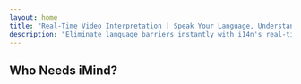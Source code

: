 ```yaml
---
layout: home
title: "Real-Time Video Interpretation | Speak Your Language, Understand All"
description: "Eliminate language barriers instantly with i14n's real-time video interpretation. Join meetings in your native language while everyone understands perfectly. Why learn a new language when technology can bridge the gap?"
---
```


<!-- text="Focus on growth — let iMind handle the languages." -->
<!-- text="Classrooms take years; iMind delivers real-time understanding today, in every language."> -->
<!-- text="Invest in growth, not translation headaches. iMind interprets while you innovate." -->

<HeroSection
title="Live **Interpretation** Video Meetings"
text="Understand instantly — without learning foreign languages">
<AuthButton text="Try Live Demo →" buttonClass="brand"/>
<NavButton to="#who-needs-imind" buttonClass="alt" buttonLabel="Who Needs iMind?" />
</HeroSection>

<FeatureBlock :card="{
  title: 'Speak Instantly in Over 100 Languages',
  details: 'iMind enables every participant to speak their native language — naturally, in real time, and without subtitles or lag.',
    items: [
      '⚡︎ Speak freely — be understood instantly.',
      '✧ AI-powered interpretation captures tone, intent, and industry-specific terminology.',
      '✧ Two-way, continuous, voice-to-voice interpretation with zero manual setup.',
    ],
  link: './guide/what-is-imind',
  src: {
    light: '1.png',
    dark: '1.png',
  },
  inversion: false
}" />

<FeatureBlock :card="{
  title: 'The `Mind` Behind the Interpretation',
  details: 'iMind turns every multilingual call into clear, searchable knowledge.',
  items: [
    '⚡︎ Instantly search any content across past and current meetings. Ask questions naturally, get precise answers without reviewing recordings.',
    '✧ Never miss action items from any meeting. Our AI extracts tasks, owners and deadlines automatically from conversations.',
    '✧ AI meeting summaries deliver key points instantly in any language, keeping everyone aligned without manual note-taking.',
  ],
  link: '/guide/how-it-works#🧩-deep-memory-deep-understanding',
  src: {
    light: '2l.png',
    dark: '2d.png',
  },
  inversion: true
}" />

<FeatureBlock :card="{
  title: 'Built for Serious Meetings — Not Just Talking',
  details: 'iMind is a professional-grade video meeting platform, not a lightweight add-on or plugin.',
  items: [
    '✧ 1080p resolution, smart noise suppression, and focused voice pickup.',
    '✧ Scheduling, moderation, demos, recording, and full calendar integration — all built in, ready to go.',
    '⚡︎ Live transcripts, participant chat, and an AI assistant that keeps meetings productive.'
  ],
  link: '/guide/how-it-works',
  src: {
    light: '3l.png',
    dark: '3d.png',
  },
  inversion: false
}" />

<FeatureBlock
  :card="{
    title: 'Secure & Confidential by Design',
    details:
      'iMind is built for conversations where trust matters. While we rely on best-in-class third-party infrastructure, [confidentiality is always in your hands](/guide/privacy-architecture).',
    items: [
      '⚡︎ Region-based privacy — choose where your data is processed. We route all interpretation, storage, and analytics through infrastructure aligned with your compliance zone (e.g. EU, US, Asia).',
      '✧ Private by default — iMind itself **never** stores or uses your content for training, profiling, or third-party access.',
      '✧ Compliant by architecture — GDPR, CCPA, and UAE PDPL-ready, with full support for export and deletion rights.'
    ],
    link: '/guide/privacy-architecture',
    src: {
      light: '4.png',
      dark: '4.png',
    },
    inversion: true
  }"
/>

## Who Needs iMind?

<FeatureCards :features="[
  {
    title: 'Cross-Border Negotiations',
    details: 'Secure million-dollar deals without language barriers. iMind ensures every nuance is understood across the USA, China, Mexico, and Europe.',
    items: [
      'Avoid costly misunderstandings in high-stakes negotiations.',
      'Communicate legal, financial, and technical terms with precision.',
      'Eliminate the need for third-party interpreters during sensitive discussions.'
    ],
    linkText: 'See how it works',
    link: '/guide/use-cases#negotiations',
    icon: {
      light: '11.png',
      dark: '11.png',
      alt: 'International Negotiations'
    }
  },
  {
    title: 'Operational Team Alignment',
    details: 'Align global teams with real-time voice-to-voice interpretation. Daily calls, technical briefings, and troubleshooting — in every language.',
    items: [
      'Improve team efficiency by eliminating language friction.',
      'Ensure accurate knowledge transfer in technical discussions.',
      'Foster a unified corporate culture across borders.'
    ],
    linkText: 'Explore use cases',
    link: '/guide/use-cases#operations',
        icon: {
      light: '12.png',
      dark: '12.png',
      alt: 'International Negotiations'
    }
  }
]" />

<FeatureCards :features="[
  {
    title: 'Supply Chain Coordination',
    details: 'From factory to customer — coordinate with suppliers and logistics partners in their native language with zero friction.',
    items: [
      'Solve issues faster with real-time multilingual meetings.',
      'Ensure clarity on specifications, timelines, and quality standards.',
      'Reduce dependency on delayed written communication.'
    ],
    linkText: 'Learn more',
    link: '/guide/use-cases#supply-chain',
  },
    {
      title: 'Investor & Partner Pitches',
      details: 'Pitch confidently to global investors and strategic partners — no interpreters, no awkward pauses. You speak. iMind delivers.',
      items: [
        'Build trust by speaking directly in every meeting.',
        'Present your product with clarity and impact, regardless of language.',
        'Maintain the flow of conversation without breaking engagement.'
      ],
      linkText: 'Discover more',
      link: '/guide/use-cases#investors',
    },
    {
      title: 'Exhibitions & Conferences',
      details: 'Maximize your impact at international expos. Present, network, and negotiate across language barriers without missing a beat.',
      items: [
        'Engage with a global audience without language limitations.',
        'Deliver live presentations with native-language clarity.',
        'Network effectively and seize more partnership opportunities.'
      ],
      linkText: 'See live demo',
      link: '/guide/use-cases#conferences',
    },
]" />

<FeatureCards :features="[
  {
    title: 'Supply Chain Coordination',
    details: 'From factory to customer — coordinate with suppliers and logistics partners in their native language with zero friction.',
    items: [],
    linkText: 'Learn more',
    link: '/guide/use-cases#supply-chain',
  },
    {
      title: 'Investor & Partner Pitches',
      details: 'Pitch confidently to global investors and strategic partners — no interpreters, no awkward pauses. You speak. iMind delivers.',
      items: [],
      linkText: 'Discover more',
      link: '/guide/use-cases#investors',
    },
    {
      title: 'Exhibitions & Conferences',
      details: 'Maximize your impact at international expos. Present, network, and negotiate across language barriers without missing a beat.',
      items: [],
      linkText: 'See live demo',
      link: '/guide/use-cases#conferences',
    },
    {
      title: 'Exhibitions & Conferences',
      details: 'Maximize your impact at international expos. Present, network, and negotiate across language barriers without missing a beat.',
      items: [],
      linkText: 'See live demo',
      link: '/guide/use-cases#conferences',
    },
]" />
